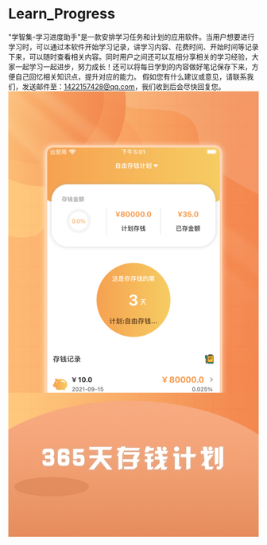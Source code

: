 # Learn_Progress
"学智集-学习进度助手"是一款安排学习任务和计划的应用软件。当用户想要进行学习时，可以通过本软件开始学习记录，讲学习内容、花费时间、开始时间等记录下来，可以随时查看相关内容。同时用户之间还可以互相分享相关的学习经验，大家一起学习一起进步，努力成长！还可以将每日学到的内容做好笔记保存下来，方便自己回忆相关知识点，提升对应的能力。
假如您有什么建议或意见，请联系我们，发送邮件至：1422157428@qq.com，我们收到后会尽快回复您。
![Image text](https://github.com/qinfendezhou/365Days/blob/main/%E4%B8%8A%E6%9E%B6/1.png)
